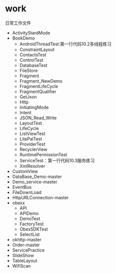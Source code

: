 # work
日常工作文件

- ActivityStardMode
- BookDemo
  - AndroidThreadTest:第一行代码10.2多线程练习
  - ConstraintLayout
  - ContactsTest
  - ControlTest
  - DatabaseTest
  - FileStore
  - Fragment
  - Fragment_NewDemo
  - FragmentLifeCycle
  - FragmentQualifier
  - GetJson
  - Http
  - InitiatingMode
  - Intent
  - JSON_Read_Write
  - LayoutTest
  - LifeCycle
  - ListViewTest
  - LitePalTest
  - ProviderTest
  - RecyclerView
  - RuntimePermissionTest
  - ServiceTest：第一行代码10.3服务练习
  - XmlResolver
- CustomView
- DataBase_Demo-master
- Demo_service-master
- EventBus
- FileDownLoad
- HttpURLConnection-master
- obexx
  - API
  - APIDemo
  - DemoTest
  - FactoryTest
  - ObexSDKTest
  - SelectList
- okhttp-master
- Order-master
- ServicePractice
- SlideShow
- TableLayout
- WifiScan
